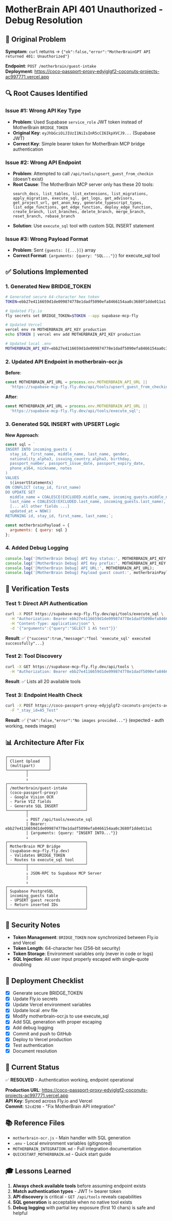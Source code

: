 # MotherBrain API 401 Unauthorized - Debug Resolution

## 🐛 Original Problem

**Symptom**: `curl` returns → `{"ok":false,"error":"MotherBrainGPT API returned 401: Unauthorized"}`

**Endpoint**: `POST /motherbrain/guest-intake`  
**Deployment**: https://coco-passport-proxy-edyjglgf2-coconuts-projects-ac997771.vercel.app

## 🔍 Root Causes Identified

### Issue #1: Wrong API Key Type
- **Problem**: Used Supabase `service_role` JWT token instead of MotherBrain `BRIDGE_TOKEN`
- **Original Key**: `eyJhbGciOiJIUzI1NiIsInR5cCI6IkpXVCJ9...` (Supabase JWT)
- **Correct Key**: Simple bearer token for MotherBrain MCP bridge authentication

### Issue #2: Wrong API Endpoint
- **Problem**: Attempted to call `/api/tools/upsert_guest_from_checkin` (doesn't exist)
- **Root Cause**: The MotherBrain MCP server only has these 20 tools:
  ```
  search_docs, list_tables, list_extensions, list_migrations,
  apply_migration, execute_sql, get_logs, get_advisors,
  get_project_url, get_anon_key, generate_typescript_types,
  list_edge_functions, get_edge_function, deploy_edge_function,
  create_branch, list_branches, delete_branch, merge_branch,
  reset_branch, rebase_branch
  ```
- **Solution**: Use `execute_sql` tool with custom SQL INSERT statement

### Issue #3: Wrong Payload Format
- **Problem**: Sent `{guests: [{...}]}` array
- **Correct Format**: `{arguments: {query: "SQL..."}}` for execute_sql tool

## ✅ Solutions Implemented

### 1. Generated New BRIDGE_TOKEN
```bash
# Generated secure 64-character hex token
TOKEN=ebb27e4116659d1de099874778e1dadf5090efa8466154aa0c3680f1dde011a1

# Updated Fly.io
fly secrets set BRIDGE_TOKEN=$TOKEN --app supabase-mcp-fly

# Updated Vercel
vercel env rm MOTHERBRAIN_API_KEY production
echo $TOKEN | vercel env add MOTHERBRAIN_API_KEY production

# Updated local .env
MOTHERBRAIN_API_KEY=ebb27e4116659d1de099874778e1dadf5090efa8466154aa0c3680f1dde011a1
```

### 2. Updated API Endpoint in motherbrain-ocr.js
**Before**:
```javascript
const MOTHERBRAIN_API_URL = process.env.MOTHERBRAIN_API_URL || 
  'https://supabase-mcp-fly.fly.dev/api/tools/upsert_guest_from_checkin';
```

**After**:
```javascript
const MOTHERBRAIN_API_URL = process.env.MOTHERBRAIN_API_URL || 
  'https://supabase-mcp-fly.fly.dev/api/tools/execute_sql';
```

### 3. Generated SQL INSERT with UPSERT Logic
**New Approach**:
```javascript
const sql = `
INSERT INTO incoming_guests (
  stay_id, first_name, middle_name, last_name, gender,
  nationality_alpha3, issuing_country_alpha3, birthday,
  passport_number, passport_issue_date, passport_expiry_date,
  phone_e164, nickname, notes
)
VALUES
  ${insertStatements}
ON CONFLICT (stay_id, first_name)
DO UPDATE SET
  middle_name = COALESCE(EXCLUDED.middle_name, incoming_guests.middle_name),
  last_name = COALESCE(EXCLUDED.last_name, incoming_guests.last_name),
  [... all other fields ...]
  updated_at = NOW()
RETURNING id, stay_id, first_name, last_name;`;

const motherbrainPayload = {
  arguments: { query: sql }
};
```

### 4. Added Debug Logging
```javascript
console.log('[MotherBrain Debug] API Key status:', MOTHERBRAIN_API_KEY ? '✅ present' : '❌ missing');
console.log('[MotherBrain Debug] API Key prefix:', MOTHERBRAIN_API_KEY ? `${MOTHERBRAIN_API_KEY.slice(0, 10)}...` : 'N/A');
console.log('[MotherBrain Debug] API URL:', MOTHERBRAIN_API_URL);
console.log('[MotherBrain Debug] Payload guest count:', motherbrainPayload.guests.length);
```

## 🧪 Verification Tests

### Test 1: Direct API Authentication
```bash
curl -X POST https://supabase-mcp-fly.fly.dev/api/tools/execute_sql \
  -H "Authorization: Bearer ebb27e4116659d1de099874778e1dadf5090efa8466154aa0c3680f1dde011a1" \
  -H "Content-Type: application/json" \
  -d '{"arguments":{"query":"SELECT 1 AS test"}}'
```
**Result**: ✅ `{"success":true,"message":"Tool 'execute_sql' executed successfully"...}`

### Test 2: Tool Discovery
```bash
curl -X GET https://supabase-mcp-fly.fly.dev/api/tools \
  -H "Authorization: Bearer ebb27e4116659d1de099874778e1dadf5090efa8466154aa0c3680f1dde011a1"
```
**Result**: ✅ Lists all 20 available tools

### Test 3: Endpoint Health Check
```bash
curl -X POST https://coco-passport-proxy-edyjglgf2-coconuts-projects-ac997771.vercel.app/motherbrain/guest-intake \
  -F "_stay_id=A5_Test"
```
**Result**: ✅ `{"ok":false,"error":"No images provided..."}` (expected - auth working, needs images)

## 📊 Architecture After Fix

```
┌──────────────────┐
│ Client Upload    │
│ (multipart)      │
└────────┬─────────┘
         │
         ↓
┌──────────────────────────────────┐
│ /motherbrain/guest-intake        │
│ (coco-passport-proxy)            │
│ - Google Vision OCR              │
│ - Parse VIZ fields               │
│ - Generate SQL INSERT            │
└────────┬─────────────────────────┘
         │
         ↓ POST /api/tools/execute_sql
         │ Bearer: ebb27e4116659d1de099874778e1dadf5090efa8466154aa0c3680f1dde011a1
         │ {arguments: {query: "INSERT INTO..."}}
         ↓
┌──────────────────────────────────┐
│ MotherBrain MCP Bridge           │
│ (supabase-mcp-fly.fly.dev)       │
│ - Validates BRIDGE_TOKEN         │
│ - Routes to execute_sql tool     │
└────────┬─────────────────────────┘
         │
         ↓ JSON-RPC to Supabase MCP Server
         │
         ↓
┌──────────────────────────────────┐
│ Supabase PostgreSQL              │
│ incoming_guests table            │
│ - UPSERT guest records           │
│ - Return inserted IDs            │
└──────────────────────────────────┘
```

## 🔐 Security Notes

- **Token Management**: `BRIDGE_TOKEN` now synchronized between Fly.io and Vercel
- **Token Length**: 64-character hex (256-bit security)
- **Token Storage**: Environment variables only (never in code or logs)
- **SQL Injection**: All user input properly escaped with single-quote doubling

## 📝 Deployment Checklist

- [x] Generate secure BRIDGE_TOKEN
- [x] Update Fly.io secrets
- [x] Update Vercel environment variables
- [x] Update local .env file
- [x] Modify motherbrain-ocr.js to use execute_sql
- [x] Add SQL generation with proper escaping
- [x] Add debug logging
- [x] Commit and push to GitHub
- [x] Deploy to Vercel production
- [x] Test authentication
- [x] Document resolution

## 🚀 Current Status

✅ **RESOLVED** - Authentication working, endpoint operational

**Production URL**: https://coco-passport-proxy-edyjglgf2-coconuts-projects-ac997771.vercel.app  
**API Key**: Synced across Fly.io and Vercel  
**Commit**: `52cd298` - "Fix MotherBrain API integration"

## 📚 Reference Files

- `motherbrain-ocr.js` - Main handler with SQL generation
- `.env` - Local environment variables (gitignored)
- `MOTHERBRAIN_INTEGRATION.md` - Full integration documentation
- `QUICKSTART_MOTHERBRAIN.md` - Quick start guide

## 🎓 Lessons Learned

1. **Always check available tools** before assuming endpoint exists
2. **Match authentication types** - JWT != bearer token
3. **API discovery** is critical - `GET /api/tools` reveals capabilities
4. **SQL generation** is acceptable when no native tool exists
5. **Debug logging** with partial key exposure (first 10 chars) is safe and helpful

